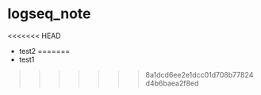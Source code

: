 # logseq_note
<<<<<<< HEAD
 * test2
=======
 * test1
>>>>>>> 8a1dcd6ee2e1dcc01d708b77824d4b6baea2f8ed
